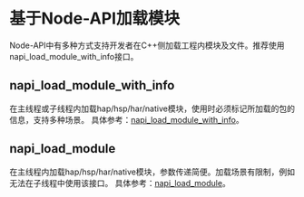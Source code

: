 # 基于Node-API加载模块
<!--Kit: ArkTS-->
<!--Subsystem: arkcompiler-->
<!--Owner: @yao_dashuai-->
<!--SE: @yao_dashuai-->
<!--TSE: @kirl75;@zsw_zhushiwei-->

Node-API中有多种方式支持开发者在C++侧加载工程内模块及文件。推荐使用napi_load_module_with_info接口。

## napi_load_module_with_info

在主线程或子线程内加载hap/hsp/har/native模块，使用时必须标记所加载的包的信息，支持多种场景。
具体参考：[napi_load_module_with_info](../napi/use-napi-load-module-with-info.md)。

## napi_load_module

在主线程内加载hap/hsp/har/native模块，参数传递简便。加载场景有限制，例如无法在子线程中使用该接口。
具体参考：[napi_load_module](../napi/use-napi-load-module.md)。